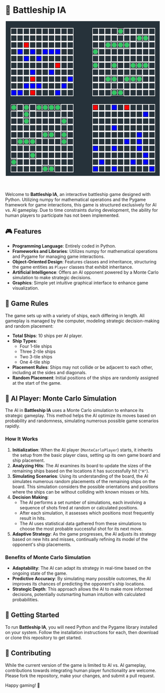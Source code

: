 # 🚢 Battleship IA

<div align="center">
  <img src="./img/created_gif.gif" width="500" height="500">
</div>

<br>
<br>


Welcome to **Battleship IA**, an interactive battleship game designed with Python. Utilizing numpy for mathematical operations and the Pygame framework for game interactions, this game is structured exclusively for AI vs. AI gameplay. Due to time constraints during development, the ability for human players to participate has not been implemented.

## 🎮 Features

- **Programming Language**: Entirely coded in Python.
- **Frameworks and Libraries**: Utilizes numpy for mathematical operations and Pygame for managing game interactions.
- **Object-Oriented Design**: Features classes and inheritance, structuring the game entities as `Player` classes that exhibit inheritance.
- **Artificial Intelligence**: Offers an AI opponent powered by a Monte Carlo simulation to make strategic decisions.
- **Graphics**: Simple yet intuitive graphical interface to enhance game visualization.

## 📐 Game Rules

The game sets up with a variety of ships, each differing in length. All gameplay is managed by the computer, modeling strategic decision-making and random placement:

- **Total Ships**: 10 ships per AI player.
- **Ship Types**:
  - Four 1-tile ships
  - Three 2-tile ships
  - Two 3-tile ships
  - One 4-tile ship
- **Placement Rules**: Ships may not collide or be adjacent to each other, including at the sides and diagonals.
- **Random Placement**: Initial positions of the ships are randomly assigned at the start of the game.

## 🧠 AI Player: Monte Carlo Simulation

The AI in **Battleship IA** uses a Monte Carlo simulation to enhance its strategic gameplay. This method helps the AI optimize its moves based on probability and randomness, simulating numerous possible game scenarios rapidly.

### How It Works

1. **Initialization**: When the AI player (`MonteCarloPlayer`) starts, it inherits the setup from the basic player class, setting up its own game board and ship placement.
2. **Analyzing Hits**: The AI examines its board to update the sizes of the remaining ships based on the locations it has successfully hit (`"H"`).
3. **Simulating Scenarios**: Using its understanding of the board, the AI simulates numerous random placements of the remaining ships on the board. This simulation considers the possible orientations and positions where the ships can be without colliding with known misses or hits.
4. **Decision Making**:
   - The AI performs a set number of simulations, each involving a sequence of shots fired at random or calculated positions.
   - After each simulation, it assesses which positions most frequently result in hits.
   - The AI uses statistical data gathered from these simulations to choose the most probable successful shot for its next move.
5. **Adaptive Strategy**: As the game progresses, the AI adjusts its strategy based on new hits and misses, continually refining its model of the opponent's ship placements.

### Benefits of Monte Carlo Simulation

- **Adaptability**: The AI can adapt its strategy in real-time based on the ongoing state of the game.
- **Predictive Accuracy**: By simulating many possible outcomes, the AI improves its chances of predicting the opponent's ship locations.
- **Strategic Depth**: This approach allows the AI to make more informed decisions, potentially outsmarting human intuition with calculated probabilities.

## 🚀 Getting Started

To run **Battleship IA**, you will need Python and the Pygame library installed on your system. Follow the installation instructions for each, then download or clone this repository to get started.

## 🤝 Contributing

While the current version of the game is limited to AI vs. AI gameplay, contributions towards integrating human player functionality are welcome. Please fork the repository, make your changes, and submit a pull request.

Happy gaming! 🎉

